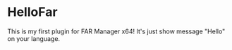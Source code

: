 # HelloFar
This is my first plugin for FAR Manager x64!
It's just show message "Hello" on your language.
